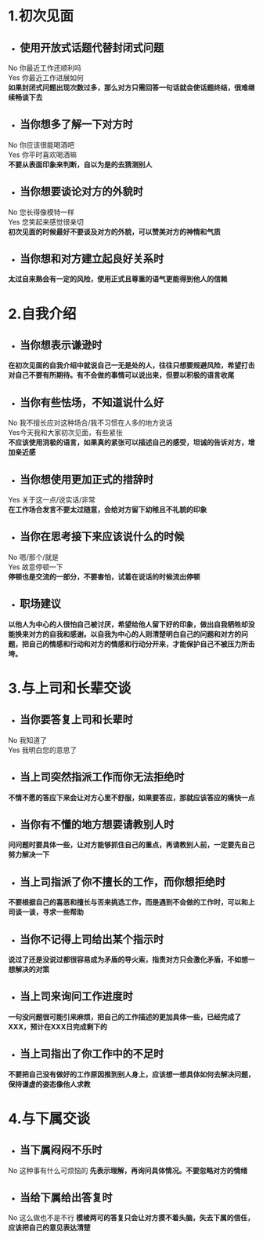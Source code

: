 # 1.初次见面
- ## 使用开放式话题代替封闭式问题
No 你最近工作还顺利吗  <br>
Yes 你最近工作进展如何  <br>
**如果封闭式问题出现次数过多，那么对方只需回答一句话就会使话题终结，很难继续畅谈下去**
- ## 当你想多了解一下对方时
No 你应该很能喝酒吧  <br>
Yes 你平时喜欢喝酒嘛<br>
**不要从表面印象来判断，自以为是的去猜测别人**
- ## 当你想要谈论对方的外貌时
No 您长得像模特一样  <br>
Yes 您笑起来感觉很亲切<br>
**初次见面的时候最好不要谈及对方的外貌，可以赞美对方的神情和气质**
- ## 当你想和对方建立起良好关系时
**太过自来熟会有一定的风险，使用正式且尊重的语气更能得到他人的信赖**
# 2.自我介绍
- ## 当你想表示谦逊时
**在初次见面的自我介绍中就说自己一无是处的人，往往只想要规避风险，希望打击对自己不要有所期待。有不会做的事情可以说出来，但要以积极的语言收尾**
- ## 当你有些怯场，不知道说什么好
No 我不擅长应对这种场合/我不习惯在人多的地方说话<br>
Yes今天我和大家初次见面，有些紧张<br>
**不应该使用消极的语言，如果真的紧张可以描述自己的感受，坦诚的告诉对方，增加亲近感**
- ## 当你想使用更加正式的措辞时
Yes 关于这一点/说实话/非常<br>
**在工作场合发言不要太过随意，会给对方留下幼稚且不礼貌的印象**
- ## 当你在思考接下来应该说什么的时候
No 嗯/那个/就是<br>
Yes 故意停顿一下<br>
**停顿也是交流的一部分，不要害怕，试着在说话的时候流出停顿**
- ## 职场建议
**以他人为中心的人很怕自己被讨厌，希望给他人留下好的印象，做出自我牺牲却没能换来对方的自我和感谢。以自我为中心的人则清楚明白自己的问题和对方的问题，把自己的情感和行动和对方的情感和行动分开来，才能保护自己不被压力所击垮。**
# 3.与上司和长辈交谈
- ## 当你要答复上司和长辈时
No 我知道了  
Yes 我明白您的意思了  
- ## 当上司突然指派工作而你无法拒绝时
**不情不愿的答应下来会让对方心里不舒服，如果要答应，那就应该答应的痛快一点**
- ## 当你有不懂的地方想要请教别人时
**问问题时要具体一些，让对方能够抓住自己的重点，再请教别人前，一定要先自己努力解决一下**
- ## 当上司指派了你不擅长的工作，而你想拒绝时
**不要根据自己的喜恶和擅长与否来挑选工作，而是遇到不会做的工作时，可以和上司谈一谈，寻求一些帮助**
- ## 当你不记得上司给出某个指示时
**说过了还是没说过都很容易成为矛盾的导火索，指责对方只会激化矛盾，不如想一想解决的对策**
- ## 当上司来询问工作进度时
**一句没问题很可能引来麻烦，把自己的工作描述的更加具体一些，已经完成了XXX，预计在XXX日完成剩下的**
- ## 当上司指出了你工作中的不足时
**不要把自己没有做好的工作原因推到别人身上，应该想一想具体如何去解决问题，保持谦虚的姿态像他人求教**
# 4.与下属交谈
- ## 当下属闷闷不乐时
No 这种事有什么可烦恼的
**先表示理解，再询问具体情况。不要忽略对方的情绪**
- ## 当给下属给出答复时
No 这么做也不是不行
**模棱两可的答复只会让对方摸不着头脑，失去下属的信任，应该把自己的意见表达清楚**
